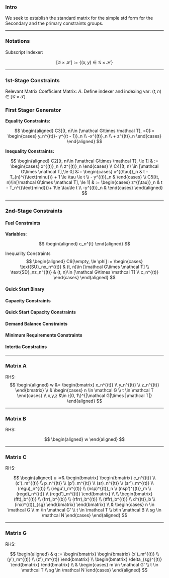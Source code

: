 ### **Intro**
We seek to establish the standard matrix for the simple std form for the Secondary and the primary constraints groups. 





---- 
### **Notations**
Subscript Indexer: 

$$
[\mathcal G \times \mathcal H]:= \{(x, y) \in \mathcal G \times \mathcal H\}
$$


---
### **1st-Stage Constraints**
Relevant Matrix Coefficient Matrix: $A$. Define indexer and indexing var: $(t, n) \in [\mathcal G\times \mathcal T]$. 


### **First Stager Generator**

**Equality Constraints:**

$$
\begin{aligned}
    C3[(t, n)\in [\mathcal G\times \mathcal T], =0]:= 
    \begin{cases}
        y_n^{(t)}- y^{(t - 1)}_n
        \\
        -x^{(t)}_n
        \\
        + 
        z^{(t)}_n
    \end{cases}
\end{aligned}
$$

**Inequality Constraints:**

$$
\begin{aligned}
    C2[(t, n)\in [\mathcal G\times \mathcal T], \le 1]
    & :=
    \begin{cases}
        x^{(t)}_n
        \\
        z^{(t)}_n
    \end{cases}
    \\
    C4[(t, n) \in [\mathcal G\times \mathcal T],\le 0]
    &:= 
    \begin{cases}
        x^{(\tau)}_n & t - T_{n}^{(\text{minu})} + 1 \le \tau \le t
        \\
        - y^{(t)}_n & 
    \end{cases}
    \\
    C5[(t, n)\in[\mathcal G\times \mathcal T], \le 1]
    & := 
    \begin{cases}
        z^{(\tau)}_n & t - T_n^{(\text{mind})}+ 1\le \tau\le t
        \\
        -y^{(t)}_n & 
    \end{cases}
\end{aligned}
$$


---
### **2nd-Stage Constraints**

#### **Fuel Constraints**

**Variables**: 

$$
\begin{aligned}
    c_n^{t}
\end{aligned}
$$

Inequality Constraints
$$
\begin{aligned}
    C6[\empty, \le \phi] := 
    \begin{cases}
        \text{SU}_nx_n^{(t)} 
        &
        (t, n)\in [\mathcal G\times \mathcal T]
        \\
        \text{SD}_nz_n^{(t)} 
        &
        (t, n)\in [\mathcal G\times \mathcal T]
        \\
        c_n^{(t)}
    \end{cases}
\end{aligned}
$$


#### Quick Start Binary

#### Capacity Constraints

#### Quick Start Capacity Constraints

#### Demand Balance Constraints

#### Minimum Requirements Constraints

#### Intertia Constratins

---
### **Matrix A**

RHS: 
$$
\begin{aligned}
    w &= 
    \begin{bmatrix}
        x_n^{(t)} \\ y_n^{(t)} \\ z_n^{(t)}
    \end{bmatrix}
    \\
    & 
    \begin{cases}
        n \in \mathcal G
        \\
        t \in \mathcal T
    \end{cases}
    \\
    x,y,z
    &\in 
    \{0, 1\}^{|\mathcal G|\times |\mathcal T|}
\end{aligned}
$$

---
### **Matrix B**

RHS:

$$
\begin{aligned}
    w
\end{aligned}
$$


---
### **Matrix C**

RHS: 

$$
\begin{aligned}
    u 
    :=& 
    \begin{bmatrix}
        \begin{bmatrix}
             c_n^{(t)}
            \\
            (c')_m^{(t)}
            \\
            p_n^{(t)}
            \\
            (p')_m^{(t)}
            \\
            (sr)_n^{(t)}
            \\
            (sr')_m^{(t)}
            \\
            (regu)_n^{(t)}
            \\
            (regu')_m^{(t)}
            \\ 
            (nsp)^{(t)}_n
            \\
            (nsp')^{(t)}_m
            \\
            (regd)_n^{(t)}
            \\
            (regd')_m^{(t)}
        \end{bmatrix}
        \\
        \\
        \begin{bmatrix}
            (fft)_b^{(t)}
            \\
            (frr)_b^{(b)}
            \\ 
            (rfrr)_b^{(t)}
            \\
            (tffr)_b^{(t)}
            \\ 
            d^{(t)}_b
            \\
            (inx)^{(t)}_{sg}    
        \end{bmatrix}
    \end{bmatrix}
    \\
    & 
    \begin{cases}
        n \in \mathcal G
        \\
        m \in \mathcal G'
        \\
        t \in \mathcal T
        \\
        b\in \mathcal B 
        \\
        sg \in \mathcal N
    \end{cases}
\end{aligned}
$$

---
### **Matrix G**

RHS: 


$$
\begin{aligned}
    & 
    q := \begin{bmatrix}
        \begin{bmatrix}
            (x')_m^{(t)}
            \\
            (y')_m^{(t)}
            \\
            (z')_m^{(t)}
        \end{bmatrix}
        \\
        \begin{bmatrix}
            \delta_{sg}^{(t)}
        \end{bmatrix}
    \end{bmatrix}
    \\
    & 
    \begin{cases}
        m \in \mathcal G'
        \\
        t \in \mathcal T
        \\
        sg \in \mathcal N
    \end{cases}
\end{aligned}
$$